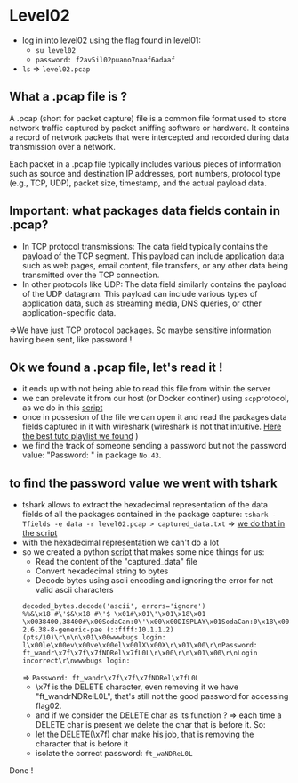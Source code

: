 # Level02

- log in into level02 using the flag found in level01: 
    - `su level02`
    - `password: f2av5il02puano7naaf6adaaf`
- `ls` => `level02.pcap`

## What a .pcap file is ?

A .pcap (short for packet capture) file is a common file format used to store network traffic captured by packet sniffing software or hardware. It contains a record of network packets that were intercepted and recorded during data transmission over a network.

Each packet in a .pcap file typically includes various pieces of information such as source and destination IP addresses, port numbers, protocol type (e.g., TCP, UDP), packet size, timestamp, and the actual payload data.

## Important: what packages data fields contain in .pcap?
- In TCP protocol transmissions:
The data field typically contains the payload of the TCP segment. This payload can include application data such as web pages, email content, file transfers, or any other data being transmitted over the TCP connection.
- In other protocols like UDP:
The data field similarly contains the payload of the UDP datagram. This payload can include various types of application data, such as streaming media, DNS queries, or other application-specific data.

=>We have just TCP protocol packages. So maybe sensitive information having been sent, like password !

## Ok we found a .pcap file, let's read it !
- it ends up with not being able to read this file from within the server
- we can prelevate it from our host (or Docker continer) using `scp`protocol, as we do in this [script](scripts/extracting_packages_data_and_decoding.sh)
- once in possesion of the file we can open it and read the packages data fields captured in it with wireshark
(wireshark is not that intuitive. [Here the best tuto playlist we found](https://www.youtube.com/watch?v=OU-A2EmVrKQ&list=PLW8bTPfXNGdC5Co0VnBK1yVzAwSSphzpJ) )
- we find the track of someone sending a password but not the password value:  "Password: " in package `No.43`.
## to find the password value we went with tshark
- tshark allows to extract the hexadecimal representation of the data fields of all the packages contained in the package capture: `tshark -Tfields -e data -r level02.pcap > captured_data.txt` =>
 [we do that in the script](scripts/extracting_packages_data_and_decoding.sh)
- with the hexadecimal representation we can't do a lot
- so we created a python [script](scripts/print_decoded_data.py) that makes some nice things for us:
    - Read the content of the "captured_data" file
    - Convert hexadecimal string to bytes
    - Decode bytes using ascii encoding and ignoring the error for not valid ascii characters
    ```
    decoded_bytes.decode('ascii', errors='ignore')
    %%&\x18 #\'$&\x18 #\'$ \x01#\x01\'\x01\x18\x01 \x0038400,38400#\x00SodaCan:0\'\x00\x00DISPLAY\x01SodaCan:0\x18\x00xterm\x03\x01"\x1f\x05!\x03\x01""\x03\x01\x00\x00\x03b\x03\x04\x02\x0f\x05\x00\x00\x07b\x1c\x08\x02\x04\tB\x1a\n\x02\x7f\x0b\x02\x15\x0f\x02\x11\x10\x02\x13\x11\x02\x12\x02\x1f\x1f\x00\x001\x05!"\x01\x03"\x01\x07!\x03\x01\x00"\x01\x00""\x03\x03\x03\x04\x0f\x07\x1c\x08\x04\t\x1a\n\x7f\x0b\x15\x0f\x11\x10\x13\x11\x12\r\nLinux 2.6.38-8-generic-pae (::ffff:10.1.1.2) (pts/10)\r\n\n\x01\x00wwwbugs login: l\x00le\x00ev\x00ve\x00el\x00lX\x00X\r\x01\x00\r\nPassword: ft_wandr\x7f\x7f\x7fNDRel\x7fL0L\r\x00\r\n\x01\x00\r\nLogin incorrect\r\nwwwbugs login: 
    ``` 
    => `Password: ft_wandr\x7f\x7f\x7fNDRel\x7fL0L`    
    - \x7f is the DELETE character, even removing it we have "ft_wandrNDRelL0L", that's still not the good password for accessing flag02.
    - and if we consider the DELETE char as its function ? => each time a DELETE char is present we delete the char that is before it. So:
    - let the DELETE(\x7f) char make his job, that is removing the character that is before it
    - isolate the correct password: `ft_waNDReL0L`

Done !



